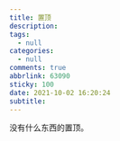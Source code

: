 ```yaml
---
title: 置顶
description: 
tags:
  - null
categories:
  - null
comments: true
abbrlink: 63090
sticky: 100
date: 2021-10-02 16:20:24
subtitle:
---
```


没有什么东西的置顶。
